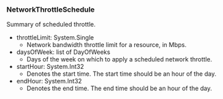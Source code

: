 ### NetworkThrottleSchedule
Summary of scheduled throttle.

- throttleLimit: System.Single
  - Network bandwidth throttle limit for a resource, in Mbps.
- daysOfWeek: list of DayOfWeeks
  - Days of the week on which to apply a scheduled network throttle.
- startHour: System.Int32
  - Denotes the start time. The start time should be an hour of the day.
- endHour: System.Int32
  - Denotes the end time. The end time should be an hour of the day.
